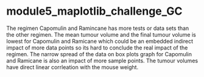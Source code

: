 # module5_maplotlib_challenge_GC
The regimen Capomulin and Ramincane has more tests or data sets than the other regimen.
The mean tumour volume and the final tumour volume is lowest for Capomulin and Ramicane which could be an embedded indirect impact of more data points so its hard to conclude the real impact of the regimen.
The narrow spread of the data on box plots graph for Capomulin and Ramicane is also an impact of more sample points.
The tumour volumes have direct linear corrleation with the mouse weight.
